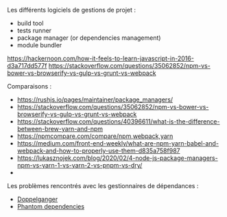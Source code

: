 
Les différents logiciels de gestions de projet :
- build tool
- tests runner
- package manager (or dependencies management)
- module bundler

https://hackernoon.com/how-it-feels-to-learn-javascript-in-2016-d3a717dd577f
https://stackoverflow.com/questions/35062852/npm-vs-bower-vs-browserify-vs-gulp-vs-grunt-vs-webpack


Comparaisons : 
- https://rushjs.io/pages/maintainer/package_managers/
- https://stackoverflow.com/questions/35062852/npm-vs-bower-vs-browserify-vs-gulp-vs-grunt-vs-webpack
- https://stackoverflow.com/questions/40396611/what-is-the-difference-between-brew-yarn-and-npm
- https://npmcompare.com/compare/npm,webpack,yarn
- https://medium.com/front-end-weekly/what-are-npm-yarn-babel-and-webpack-and-how-to-properly-use-them-d835a758f987
- https://lukasznojek.com/blog/2020/02/4-node-js-package-managers-npm-vs-yarn-1-vs-yarn-2-vs-pnpm-vs-dry/
- 

Les problèmes rencontrés avec les gestionnaires de dépendances :
- [Doppelganger](https://rushjs.io/pages/advanced/npm_doppelgangers/)
- [Phantom dependencies](https://rushjs.io/pages/advanced/phantom_deps/)

